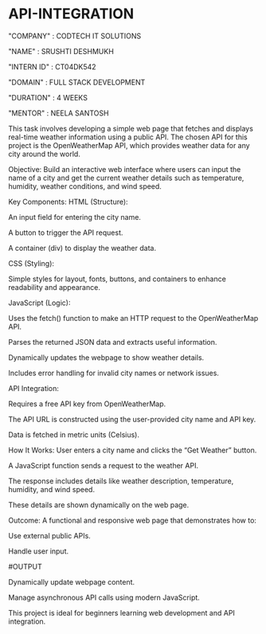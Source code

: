 # API-INTEGRATION

"COMPANY" : CODTECH IT SOLUTIONS

"NAME" : SRUSHTI DESHMUKH

"INTERN ID" : CT04DK542

"DOMAIN" : FULL STACK DEVELOPMENT 

"DURATION" : 4 WEEKS

"MENTOR" : NEELA SANTOSH

This task involves developing a simple web page that fetches and displays real-time weather information using a public API. The chosen API for this project is the OpenWeatherMap API, which provides weather data for any city around the world.

Objective:
Build an interactive web interface where users can input the name of a city and get the current weather details such as temperature, humidity, weather conditions, and wind speed.

Key Components:
HTML (Structure):

An input field for entering the city name.

A button to trigger the API request.

A container (div) to display the weather data.

CSS (Styling):

Simple styles for layout, fonts, buttons, and containers to enhance readability and appearance.

JavaScript (Logic):

Uses the fetch() function to make an HTTP request to the OpenWeatherMap API.

Parses the returned JSON data and extracts useful information.

Dynamically updates the webpage to show weather details.

Includes error handling for invalid city names or network issues.

API Integration:

Requires a free API key from OpenWeatherMap.

The API URL is constructed using the user-provided city name and API key.

Data is fetched in metric units (Celsius).

How It Works:
User enters a city name and clicks the “Get Weather” button.

A JavaScript function sends a request to the weather API.

The response includes details like weather description, temperature, humidity, and wind speed.

These details are shown dynamically on the web page.

Outcome:
A functional and responsive web page that demonstrates how to:

Use external public APIs.

Handle user input.

#OUTPUT



Dynamically update webpage content.

Manage asynchronous API calls using modern JavaScript.

This project is ideal for beginners learning web development and API integration.
